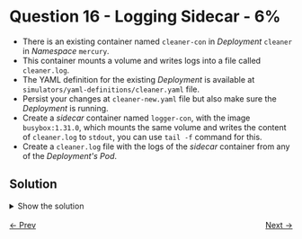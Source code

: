 # Question 16 - Logging Sidecar - 6%

- There is an existing container named `cleaner-con` in *Deployment* `cleaner` in *Namespace* `mercury`.
- This container mounts a volume and writes logs into a file called `cleaner.log`.
- The YAML definition for the existing *Deployment* is available at `simulators/yaml-definitions/cleaner.yaml` file. 
- Persist your changes at `cleaner-new.yaml` file but also make sure the *Deployment* is running.
- Create a *sidecar* container named `logger-con`, with the image `busybox:1.31.0`, which mounts the same volume and writes the content of `cleaner.log` to `stdout`, you can use `tail -f` command for this. 
- Create a `cleaner.log` file with the logs of the *sidecar* container from any of the *Deployment's Pod*.

## Solution

<details>
  <summary>Show the solution</summary>

### Create a copy of the YAML file

````shell
cp simulators/yaml-definitions/cleaner.yaml cleaner-new.yaml
````

### Validate the Deployment Pods

```shell
NAME                                                 READY   STATUS    RESTARTS   AGE   LABELS
cleaner-55c97f6d6b-lj98k                             1/1     Running   0          32s   id=cleaner,pod-template-hash=55c97f6d6b
cleaner-55c97f6d6b-vst9h                             1/1     Running   0          32s   id=cleaner,pod-template-hash=55c97f6d6b
internal-issue-report-apiv1-nginx-766f4d948-28n55    1/1     Running   0          21m   app.kubernetes.io/instance=internal-issue-report-apiv1,app.kubernetes.io/managed-by=Helm,app.kubernetes.io/name=nginx,app.kubernetes.io/version=1.27.2,helm.sh/chart=nginx-18.2.4,pod-template-hash=766f4d948
internal-issue-report-apiv2-nginx-6488479f56-tjzx2   1/1     Running   0          21m   app.kubernetes.io/instance=internal-issue-report-apiv2,app.kubernetes.io/managed-by=Helm,app.kubernetes.io/name=nginx,app.kubernetes.io/version=1.27.2,helm.sh/chart=nginx-18.2.5,pod-template-hash=6488479f56
internal-issue-report-apiv3-nginx-96448755-gb2kl     0/1     Pending   0          21m   app.kubernetes.io/instance=internal-issue-report-apiv3,app.kubernetes.io/managed-by=Helm,app.kubernetes.io/name=nginx,app.kubernetes.io/version=1.27.2,helm.sh/chart=nginx-18.2.5,pod-template-hash=96448755
```

```shell
NAME                       READY   STATUS    RESTARTS   AGE
cleaner-55c97f6d6b-lj98k   1/1     Running   0          74s
cleaner-55c97f6d6b-vst9h   1/1     Running   0          74s
```

### Add the sidecar definition to cleaner-new.yaml file

```yaml
apiVersion: apps/v1
kind: Deployment
metadata:
  name: cleaner
  namespace: mercury
spec:
  replicas: 2
  selector:
    matchLabels:
      id: cleaner
  template:
    metadata:
      labels:
        id: cleaner
    spec:
      volumes:
        - name: logs
          emptyDir: {}
      initContainers:
        - name: init
          image: bash:5.0.11
          command: ['bash', '-c', 'echo init > /var/log/cleaner/cleaner.log']
          volumeMounts:
            - name: logs
              mountPath: /var/log/cleaner
      containers:
        - name: cleaner-con
          image: bash:5.0.11
          args: ['bash', '-c', 'while true; do echo `date`: "remove random file" >> /var/log/cleaner/cleaner.log; sleep 1; done']
          volumeMounts:
            - name: logs
              mountPath: /var/log/cleaner
        - name: logger-con # add
          image: busybox:1.31.0 # add
          command: ["sh", "-c", "tail -f /var/log/cleaner/cleaner.log"] # add
          volumeMounts: # add
            - name: logs # add
              mountPath: /var/log/cleaner # add
```

### Apply the cleaner-new.yaml definition

```shell
k -n mercury apply -f cleaner-new.yaml
deployment.apps/cleaner configured
```

### Validate Deployment Pods

```shell
k -n mercury get pods -l id=cleaner
NAME                       READY   STATUS        RESTARTS   AGE
cleaner-55c97f6d6b-lj98k   1/1     Terminating   0          6m26s
cleaner-55c97f6d6b-vst9h   1/1     Terminating   0          6m26s
cleaner-8b4b66ddc-2gqxz    2/2     Running       0          28s
cleaner-8b4b66ddc-8q9hr    2/2     Running       0          23s
```

### Get logs from sidecar

```shell
k -n mercury logs cleaner-8b4b66ddc-2gqxz -c logger-con
init
Mon Dec 30 20:11:51 UTC 2024: remove random file
Mon Dec 30 20:11:52 UTC 2024: remove random file
Mon Dec 30 20:11:53 UTC 2024: remove random file
Mon Dec 30 20:11:54 UTC 2024: remove random file
Mon Dec 30 20:11:55 UTC 2024: remove random file
```

### Create the cleaner.log file

```shell
k -n mercury logs cleaner-8b4b66ddc-2gqxz -c logger-con > cleaner.log
```

## Resources

- [Sidecar Containers](https://kubernetes.io/docs/concepts/workloads/pods/sidecar-containers/)

</details>

<br>
<div style="display: flex; justify-content: space-between;">
  <a href="15-configmap-configmap-volume.md" style="text-align: left;">&larr; Prev</a>
  <a href="" style="text-align: right;">Next &rarr;</a>
</div>
